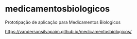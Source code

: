 # medicamentosbiologicos

Prototipação de aplicação para Medicamentos Biologicos

https://vandersonsilvapaim.github.io/medicamentosbiologicos/
